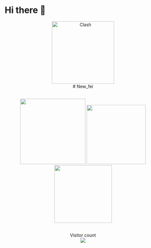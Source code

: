 # Hi there 👋
<p align="center">
  <img src="https://raw.githubusercontent.com/NewFei666/CDN/main/avatar.jpg" alt="Clash" width="200">
  <br>
  # New_fei
</p>
<p align="center"> 
  </br>
  <a href="https://t.me/newfei"><img src="https://raw.githubusercontent.com/NewFei666/CDN/a5b167157f92a3275ede84dce342a296d42ebcdd/telegram.svg" width="210px"/></a>
  <a href="https://discord.com/channels/New_fei#6097"><img src="https://raw.githubusercontent.com/NewFei666/CDN/a5b167157f92a3275ede84dce342a296d42ebcdd/discord.svg" width="190px"/></a>
  <a href="https://newfei.top"><img src="https://raw.githubusercontent.com/NewFei666/CDN/a5b167157f92a3275ede84dce342a296d42ebcdd/website.svg" width="185px"/></a>
  </br></br>
</p>
<p align="center"> 
  Visitor count</br>
  <img src="https://profile-counter.glitch.me/NewFei666/count.svg" />
</p>
